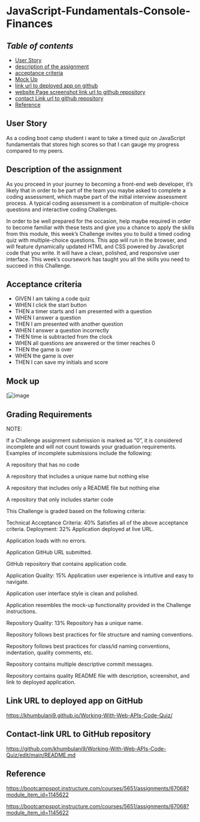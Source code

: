 # JavaScript-Fundamentals-Console-Finances

## **_Table of contents_** 

* [User Story](#User-Story) 
* [description of the assignment](#description-of-the-assignment)
* [acceptance criteria](#acceptance-criteria)
* [Mock Up](#Mock-Up) 
* [link url to deployed app on github](#link-url-to-deployed-app-on-github)
* [website Page screenshot link url to github repository](#website-page-screenshot-link-url-to-github-repository)
* [contact Link url to github repository](#contact-link-url-to-github-repository)
* [Reference](#Reference)

## User Story

As  a coding boot camp student
i want to take a timed quiz on JavaScript fundamentals that stores high scores
so that I can gauge my progress compared to my peers.

## Description of the assignment

As you proceed in your journey to becoming a front-end web developer, it’s likely that in order to be part of the team you maybe asked to complete a coding assessment, which maybe part of the initial interview assessment process. A typical coding assessment is a combination of multiple-choice questions and interactive coding Challenges.

In order to be well prepared for the occasion, help maybe required in order to become familiar with these tests and give you a chance to apply the skills from this module, this week’s Challenge invites you to build a timed coding quiz with multiple-choice questions. This app will run in the browser, and will feature dynamically updated HTML and CSS powered by JavaScript code that you write. It will have a clean, polished, and responsive user interface. This week’s coursework has taught you all the skills you need to succeed in this Challenge.

## Acceptance criteria

* GIVEN I am taking a code quiz
* WHEN I click the start button
* THEN a timer starts and I am presented with a question
* WHEN I answer a question
* THEN I am presented with another question
* WHEN I answer a question incorrectly
* THEN time is subtracted from the clock
* WHEN all questions are answered or the timer reaches 0
* THEN the game is over
* WHEN the game is over
* THEN I can save my initials and score

## Mock up

[![image](https://github.com/khumbulani9/Working-With-Web-APIs-Code-Quiz/assets/146132836/fa7c5689-361a-405a-bef0-fa596e96a911)

## Grading Requirements

NOTE:

If a Challenge assignment submission is marked as “0”, it is considered incomplete and will not count towards your graduation requirements. Examples of incomplete submissions include the following:

A repository that has no code

A repository that includes a unique name but nothing else

A repository that includes only a README file but nothing else

A repository that only includes starter code

This Challenge is graded based on the following criteria:

Technical Acceptance Criteria: 40%
Satisfies all of the above acceptance criteria.
Deployment: 32%
Application deployed at live URL.

Application loads with no errors.

Application GitHub URL submitted.

GitHub repository that contains application code.

Application Quality: 15%
Application user experience is intuitive and easy to navigate.

Application user interface style is clean and polished.

Application resembles the mock-up functionality provided in the Challenge instructions.

Repository Quality: 13%
Repository has a unique name.

Repository follows best practices for file structure and naming conventions.

Repository follows best practices for class/id naming conventions, indentation, quality comments, etc.

Repository contains multiple descriptive commit messages.

Repository contains quality README file with description, screenshot, and link to deployed application.


## Link URL to deployed app on GitHub

 https://khumbulani9.github.io/Working-With-Web-APIs-Code-Quiz/ 

## Contact-link URL to GitHub repository

https://github.com/khumbulani9/Working-With-Web-APIs-Code-Quiz/edit/main/README.md

## Reference

https://bootcampspot.instructure.com/courses/5651/assignments/67068?module_item_id=1145622 

https://bootcampspot.instructure.com/courses/5651/assignments/67068?module_item_id=1145622 
